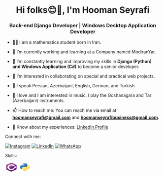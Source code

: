<h1 align="center">Hi folks😊👋, I'm Hooman Seyrafi</h1>
<h3 align="center">Back-end Django Developer | Windows Desktop Application Developer</h3>

- 🧑‍🎓 I am a mathematics student born in Iran.

- 🔭 I’m currently working and learning at a Company named ModiranYar.

- 🌱 I’m constantly learning and improving my skills in **Django (Python) and Windows Application (C#)** to become a senior developer.

- 👯 I’m interested in collaborating on special and practical web projects.

- 💬 I speak Persian, Azerbaijani, English, German, and Turkish.

- 🎵 I love and I am interested in music. I play the Goshanagara and Tar (Azerbaijani) instruments.

- 📫 How to reach me: You can reach me via email at **hoomanseyrafi@gmail.com** and **hoomanseyrafibusiness@gmail.com**.

- 📄 Know about my experiences: [LinkedIn Profile](https://www.linkedin.com/in/hooman-seyrafi-55120922a/)

Connect with me:

<p align="left">
  <a href="https://www.instagram.com/hooman_seyrafi/" target="_blank"><img src="https://raw.githubusercontent.com/rahuldkjain/github-profile-readme-generator/master/src/images/icons/Social/instagram.svg" alt="Instagram" height="30" width="40" /></a>
  <a href="https://www.linkedin.com/in/hooman-seyrafi-55120922a/" target="_blank"><img src="https://raw.githubusercontent.com/rahuldkjain/github-profile-readme-generator/master/src/images/icons/Social/linked-in-alt.svg" alt="LinkedIn" height="30" width="40" /></a>
<a href="https://wa.me/09026668385" target="_blank"><img src="https://raw.githubusercontent.com/rahuldkjain/github-profile-readme-generator/master/src/images/icons/Social/whatsapp.svg" alt="WhatsApp" height="30" width="30" /></a></p>
Skills:
<p align="left">
  <img src="https://raw.githubusercontent.com/devicons/devicon/master/icons/csharp/csharp-original.svg" alt="C#" height="30" width="40" />
  <img src="https://raw.githubusercontent.com/devicons/devicon/master/icons/python/python-original.svg" alt="Python" height="30" width="40" />
</p>
